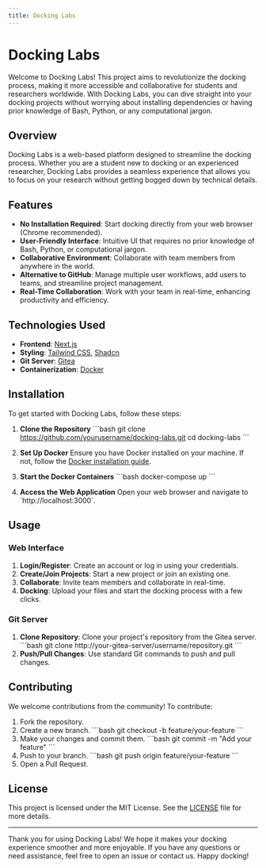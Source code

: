 ```yaml
---
title: Docking Labs
---
```


# Docking Labs

Welcome to Docking Labs! This project aims to revolutionize the docking process, making it more accessible and collaborative for students and researchers worldwide. With Docking Labs, you can dive straight into your docking projects without worrying about installing dependencies or having prior knowledge of Bash, Python, or any computational jargon.

## Overview

Docking Labs is a web-based platform designed to streamline the docking process. Whether you are a student new to docking or an experienced researcher, Docking Labs provides a seamless experience that allows you to focus on your research without getting bogged down by technical details.

## Features

- **No Installation Required**: Start docking directly from your web browser (Chrome recommended).
- **User-Friendly Interface**: Intuitive UI that requires no prior knowledge of Bash, Python, or computational jargon.
- **Collaborative Environment**: Collaborate with team members from anywhere in the world.
- **Alternative to GitHub**: Manage multiple user workflows, add users to teams, and streamline project management.
- **Real-Time Collaboration**: Work with your team in real-time, enhancing productivity and efficiency.

## Technologies Used

- **Frontend**: [Next.js](https://nextjs.org/)
- **Styling**: [Tailwind CSS](https://tailwindcss.com/), [Shadcn](https://shadcn.dev/)
- **Git Server**: [Gitea](https://gitea.io/en-us/)
- **Containerization**: [Docker](https://www.docker.com/)

## Installation

To get started with Docking Labs, follow these steps:

1. **Clone the Repository**
   \`\`\`bash
   git clone https://github.com/yourusername/docking-labs.git
   cd docking-labs
   \`\`\`

2. **Set Up Docker**
   Ensure you have Docker installed on your machine. If not, follow the [Docker installation guide](https://docs.docker.com/get-docker/).

3. **Start the Docker Containers**
   \`\`\`bash
   docker-compose up
   \`\`\`

4. **Access the Web Application**
   Open your web browser and navigate to \`http://localhost:3000\`.

## Usage

### Web Interface

1. **Login/Register**: Create an account or log in using your credentials.
2. **Create/Join Projects**: Start a new project or join an existing one.
3. **Collaborate**: Invite team members and collaborate in real-time.
4. **Docking**: Upload your files and start the docking process with a few clicks.

### Git Server

1. **Clone Repository**: Clone your project's repository from the Gitea server.
   \`\`\`bash
   git clone http://your-gitea-server/username/repository.git
   \`\`\`
2. **Push/Pull Changes**: Use standard Git commands to push and pull changes.

## Contributing

We welcome contributions from the community! To contribute:

1. Fork the repository.
2. Create a new branch.
   \`\`\`bash
   git checkout -b feature/your-feature
   \`\`\`
3. Make your changes and commit them.
   \`\`\`bash
   git commit -m "Add your feature"
   \`\`\`
4. Push to your branch.
   \`\`\`bash
   git push origin feature/your-feature
   \`\`\`
5. Open a Pull Request.

## License

This project is licensed under the MIT License. See the [LICENSE](LICENSE) file for more details.

---

Thank you for using Docking Labs! We hope it makes your docking experience smoother and more enjoyable. If you have any questions or need assistance, feel free to open an issue or contact us. Happy docking!
